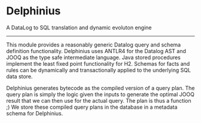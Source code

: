 # Delphinius
A DataLog to SQL translation and dynamic evoluton engine
___
This module provides a reasonably generic Datalog query and schema definition functionality.  Delphinius uses ANTLR4 for the Datalog AST and JOOQ as the type safe intermediate language.   Java stored procedures implement the least fixed point functionality for H2. Schemas for facts and rules can be dynamically and transactionally applied to the underlying SQL data store.

Delphinius generates bytecode as the compiled version of a query plan.  The query plan is simply the logic given the inputs to generate the optimal JOOQ result that we can then use for the actual query.  The plan is thus a function ;)  We store these compiled query plans in the database in a metadata schema for Delphinius.